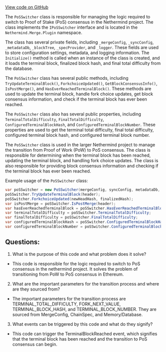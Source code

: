 [View code on GitHub](https://github.com/nethermindeth/nethermind/Nethermind.Merge.Plugin/PoSSwitcher.cs)

The `PoSSwitcher` class is responsible for managing the logic required to switch to Proof of Stake (PoS) consensus in the Nethermind project. The class implements the `IPoSSwitcher` interface and is located in the `Nethermind.Merge.Plugin` namespace. 

The class has several private fields, including `_mergeConfig`, `_syncConfig`, `_metadataDb`, `_blockTree`, `_specProvider`, and `_logger`. These fields are used to store configuration settings, metadata, and logging information. The `Initialize()` method is called when an instance of the class is created, and it loads the terminal block, finalized block hash, and final total difficulty from the database. 

The `PoSSwitcher` class has several public methods, including `TryUpdateTerminalBlock()`, `ForkchoiceUpdated()`, `GetBlockConsensusInfo()`, `IsPostMerge()`, and `HasEverReachedTerminalBlock()`. These methods are used to update the terminal block, handle fork choice updates, get block consensus information, and check if the terminal block has ever been reached. 

The `PoSSwitcher` class also has several public properties, including `TerminalTotalDifficulty`, `FinalTotalDifficulty`, `ConfiguredTerminalBlockHash`, and `ConfiguredTerminalBlockNumber`. These properties are used to get the terminal total difficulty, final total difficulty, configured terminal block hash, and configured terminal block number. 

The `PoSSwitcher` class is used in the larger Nethermind project to manage the transition from Proof of Work (PoW) to PoS consensus. The class is responsible for determining when the terminal block has been reached, updating the terminal block, and handling fork choice updates. The class is also responsible for providing block consensus information and checking if the terminal block has ever been reached. 

Example usage of the `PoSSwitcher` class:

```csharp
var poSSwitcher = new PoSSwitcher(mergeConfig, syncConfig, metadataDb, blockTree, specProvider, logManager);
poSSwitcher.TryUpdateTerminalBlock(header);
poSSwitcher.ForkchoiceUpdated(newHeadHash, finalizedHash);
var isPostMerge = poSSwitcher.IsPostMerge(header);
var hasEverReachedTerminalBlock = poSSwitcher.HasEverReachedTerminalBlock();
var terminalTotalDifficulty = poSSwitcher.TerminalTotalDifficulty;
var finalTotalDifficulty = poSSwitcher.FinalTotalDifficulty;
var configuredTerminalBlockHash = poSSwitcher.ConfiguredTerminalBlockHash;
var configuredTerminalBlockNumber = poSSwitcher.ConfiguredTerminalBlockNumber;
```
## Questions: 
 1. What is the purpose of this code and what problem does it solve?
- This code is responsible for the logic required to switch to PoS consensus in the nethermind project. It solves the problem of transitioning from PoW to PoS consensus in Ethereum.

2. What are the important parameters for the transition process and where are they sourced from?
- The important parameters for the transition process are TERMINAL_TOTAL_DIFFICULTY, FORK_NEXT_VALUE, TERMINAL_BLOCK_HASH, and TERMINAL_BLOCK_NUMBER. They are sourced from MergeConfig, ChainSpec, and Memory/Database.

3. What events can be triggered by this code and what do they signify?
- This code can trigger the TerminalBlockReached event, which signifies that the terminal block has been reached and the transition to PoS consensus can begin.